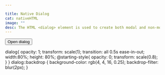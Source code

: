 ```yaml
---

title: Native Dialog
cat: nativeHTML
image: ""
desc: The HTML <dialog> element is used to create both modal and non-modal dialog boxes. Modal dialog boxes interrupt interaction with the rest of the page being inert, while non-modal dialog boxes allow interaction with the rest of the page. 
---
```



<html-code>
<button onclick="window.dialog.showModal();">Open dialog</button>
<dialog id="dialog">
    <p>I'm a native dialog.</p>
    <form method="dialog">
    <button>Close</button>
    </form>
</dialog>
</html-code>

<css-code>

dialog{
  opacity: 1;
  transform: scale(1);
  transition: all 0.5s ease-in-out;
  width:80%;
  height: 80%;
  @starting-style{
    opacity: 0;
    transform: scale(0.8);
  }
}
 dialog::backdrop {
    background-color: rgb(4, 4, 16, 0.25);
    backdrop-filter: blur(2px);
}

</css-code>

